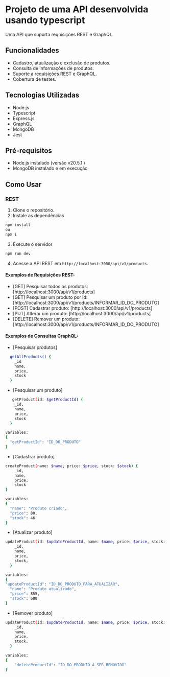 # Projeto de uma API desenvolvida usando typescript

Uma API que suporta requisições REST e GraphQL.

## Funcionalidades

- Cadastro, atualização e exclusão de produtos.
- Consulta de informações de produtos.
- Suporte a requisições REST e GraphQL.
- Cobertura de testes.

## Tecnologias Utilizadas

- Node.js
- Typescript
- Express.js
- GraphQL
- MongoDB
- Jest

## Pré-requisitos

- Node.js instalado (versão v20.5.1 )
- MongoDB instalado e em execução


## Como Usar

### REST

1. Clone o repositório.
2. Instale as dependências 

```sh
npm install
ou
npm i
```

3. Execute o servidor 

```sh
npm run dev
```

4. Acesse a API REST em `http://localhost:3000/api/v1/products`.


#### Exemplos de Requisições REST:

- [GET] Pesquisar todos os produtos: [http://localhost:3000/api/v1/products]
- [GET] Pesquisar um produto por id: [http://localhost:3000/api/v1/products/INFORMAR_ID_DO_PRODUTO]
- [POST] Cadastrar produto: [http://localhost:3000/api/v1/products]
- [PUT] Alterar um produto: [http://localhost:3000/api/v1/products]
- [DELETE] Remover um produto: [http://localhost:3000/api/v1/products/INFORMAR_ID_DO_PRODUTO]

#### Exemplos de Consultas GraphQL:

- [Pesquisar produtos]

```sh
  getAllProducts() {
    _id
    name,
    price,
    stock
  }
```

- [Pesquisar um produto]

```sh
   getProduct(id: $getProductId) {
    _id,
    name,
    price,
    stock
  }

variables:
{
  "getProductId": "ID_DO_PRODUTO"
}

```

- [Cadastrar produto]

```sh
createProduct(name: $name, price: $price, stock: $stock) {
    _id,
    name,
    price,
    stock
}

variables:
{
  "name": "Produto criado",
  "price": 80,
  "stock": 46
}
```

- [Atualizar produto]

```sh
updateProduct(id: $updateProductId, name: $name, price: $price, stock: $stock) {
    _id,
    name,
    price,
    stock,
  }

variables:
{
"updateProductId": "ID_DO_PRODUTO_PARA_ATUALIZAR",
  "name": "Produto atualizado",
  "price": 855,
  "stock": 600
}
```
- [Remover produto]

```sh
updateProduct(id: $updateProductId, name: $name, price: $price, stock: $stock) {
    _id,
    name,
    price,
    stock,
  }

variables: 
{
    "deleteProductId": "ID_DO_PRODUTO_A_SER_REMOVIDO"
}
```


